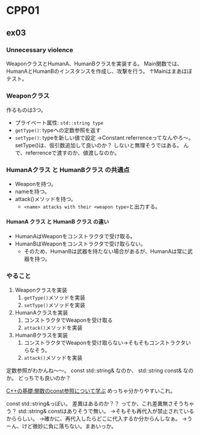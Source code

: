# CPP01
## ex03
### Unnecessary violence
WeaponクラスとHumanA、HumanBクラスを実装する。
Main関数では、HumanAとHumanBのインスタンスを作成し、攻撃を行う。
↑Mainはまあほぼテスト。

### Weaponクラス
作るものは3つ。
- プライベート属性: `std::string type`
- `getType()`: typeへの定数参照を返す
- `setType()`: typeを新しい値で設定
→Constant referrenceってなんやろ～。
setType()は、仮引数追加して良いのか？
しないと無理そうではある。
んで、referrenceで渡すのか、値渡しなのか。

### HumanAクラス と HumanBクラス の共通点
- Weaponを持つ。
- nameを持つ。
- attack()メソッドを持つ。
	- `<name> attacks with their <weapon type>`と出力する。
#### HumanA クラス と HumanB クラス の違い
- HumanAはWeaponをコンストラクタで受け取る。
- HumanBはWeaponをコンストラクタで受け取らない。
	- そのため、HumanBは武器を持たない場合があるが、HumanAは常に武器を持つ。

### やること
1. Weaponクラスを実装
	1. `getType()`メソッドを実装
	2. `setType()`メソッドを実装
2. HumanAクラスを実装
	1. コンストラクタでWeaponを受け取る
	2. `attack()`メソッドを実装
3. HumanBクラスを実装
	1. コンストラクタでWeaponを受け取らない→そもそもコンストラクタいらなそう。
	2. `attack()`メソッドを実装

定数参照がわかんね～～。
const std::string& なのか、
std::string const& なのか。
どっちでも良いのか？

[C++の基礎:関数のconst参照について学ぶ](https://docwiki.embarcadero.com/Support/ja/C%2B%2B%E3%81%AE%E5%9F%BA%E7%A4%8E:%E9%96%A2%E6%95%B0%E3%81%AEconst%E5%8F%82%E7%85%A7%E3%81%AB%E3%81%A4%E3%81%84%E3%81%A6%E5%AD%A6%E3%81%B6)
めっちゃ分かりやすいこれ。

const std::string&っぽい。
差異はあるのか？？
ってか、これ差異無さそうちゃう？
std::string& constはありそうで無い。
→そもそも再代入が禁止されているかららしい。
→確かに、再代入したらどこに代入するか分からんしなぁ。
→うーん、けど微妙に負に落ちない。まあいっか。
